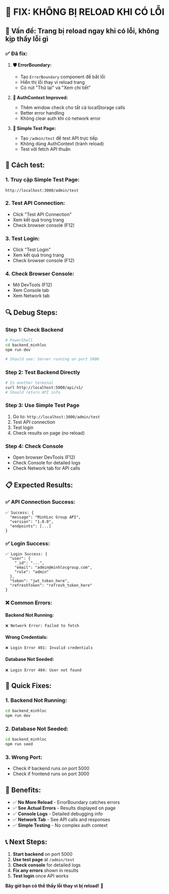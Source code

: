 # 🛑 FIX: KHÔNG BỊ RELOAD KHI CÓ LỖI

## 🚨 **Vấn đề:** Trang bị reload ngay khi có lỗi, không kịp thấy lỗi gì

### ✅ **Đã fix:**

1. **🛡️ ErrorBoundary:**
   - Tạo `ErrorBoundary` component để bắt lỗi
   - Hiển thị lỗi thay vì reload trang
   - Có nút "Thử lại" và "Xem chi tiết"

2. **🔧 AuthContext Improved:**
   - Thêm window check cho tất cả localStorage calls
   - Better error handling
   - Không clear auth khi có network error

3. **🧪 Simple Test Page:**
   - Tạo `/admin/test` để test API trực tiếp
   - Không dùng AuthContext (tránh reload)
   - Test với fetch API thuần

## 🚀 **Cách test:**

### **1. Truy cập Simple Test Page:**
```
http://localhost:3000/admin/test
```

### **2. Test API Connection:**
- Click "Test API Connection"
- Xem kết quả trong trang
- Check browser console (F12)

### **3. Test Login:**
- Click "Test Login"
- Xem kết quả trong trang
- Check browser console (F12)

### **4. Check Browser Console:**
- Mở DevTools (F12)
- Xem Console tab
- Xem Network tab

## 🔍 **Debug Steps:**

### **Step 1: Check Backend**
```bash
# PowerShell
cd backend_minhloc
npm run dev

# Should see: Server running on port 5000
```

### **Step 2: Test Backend Directly**
```bash
# In another terminal
curl http://localhost:5000/api/v1/
# Should return API info
```

### **Step 3: Use Simple Test Page**
1. Go to: `http://localhost:3000/admin/test`
2. Test API connection
3. Test login
4. Check results on page (no reload)

### **Step 4: Check Console**
- Open browser DevTools (F12)
- Check Console for detailed logs
- Check Network tab for API calls

## 📋 **Expected Results:**

### **✅ API Connection Success:**
```
✅ Success: {
  "message": "MinhLoc Group API",
  "version": "1.0.0",
  "endpoints": [...]
}
```

### **✅ Login Success:**
```
✅ Login Success: {
  "user": {
    "_id": "...",
    "email": "admin@minhlocgroup.com",
    "role": "admin"
  },
  "token": "jwt_token_here",
  "refreshToken": "refresh_token_here"
}
```

### **❌ Common Errors:**

#### **Backend Not Running:**
```
❌ Network Error: Failed to fetch
```

#### **Wrong Credentials:**
```
❌ Login Error 401: Invalid credentials
```

#### **Database Not Seeded:**
```
❌ Login Error 404: User not found
```

## 🔧 **Quick Fixes:**

### **1. Backend Not Running:**
```bash
cd backend_minhloc
npm run dev
```

### **2. Database Not Seeded:**
```bash
cd backend_minhloc
npm run seed
```

### **3. Wrong Port:**
- Check if backend runs on port 5000
- Check if frontend runs on port 3000

## 🎯 **Benefits:**

- ✅ **No More Reload** - ErrorBoundary catches errors
- ✅ **See Actual Errors** - Results displayed on page
- ✅ **Console Logs** - Detailed debugging info
- ✅ **Network Tab** - See API calls and responses
- ✅ **Simple Testing** - No complex auth context

## 📞 **Next Steps:**

1. **Start backend** on port 5000
2. **Use test page** at `/admin/test`
3. **Check console** for detailed logs
4. **Fix any errors** shown in results
5. **Test login** once API works

**Bây giờ bạn có thể thấy lỗi thay vì bị reload!** 🎉
